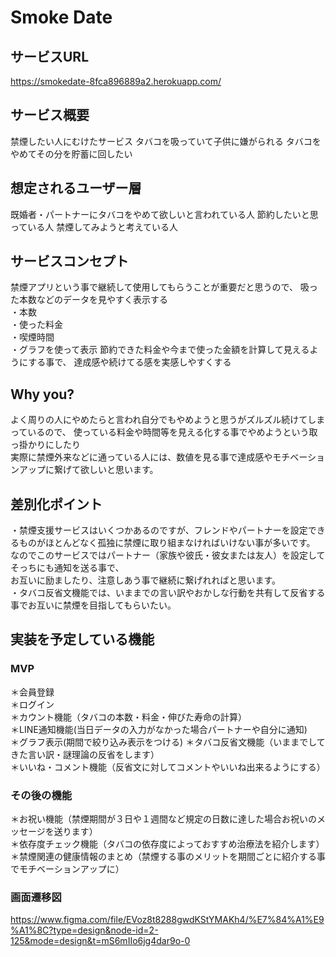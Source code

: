 # Smoke Date

## サービスURL
https://smokedate-8fca896889a2.herokuapp.com/

## サービス概要
禁煙したい人にむけたサービス
タバコを吸っていて子供に嫌がられる
タバコをやめてその分を貯蓄に回したい

## 想定されるユーザー層
既婚者・パートナーにタバコをやめて欲しいと言われている人
節約したいと思っている人
禁煙してみようと考えている人

## サービスコンセプト
禁煙アプリという事で継続して使用してもらうことが重要だと思うので、
吸った本数などのデータを見やすく表示する  
・本数  
・使った料金  
・喫煙時間  
・グラフを使って表示
節約できた料金や今まで使った金額を計算して見えるようにする事で、
達成感や続けてる感を実感しやすくする

## Why you?
よく周りの人にやめたらと言われ自分でもやめようと思うがズルズル続けてしまっているので、
使っている料金や時間等を見える化する事でやめようという取っ掛かりにしたり  
実際に禁煙外来などに通っている人には、数値を見る事で達成感やモチベーションアップに繋げて欲しいと思います。

## 差別化ポイント
・禁煙支援サービスはいくつかあるのですが、フレンドやパートナーを設定できるものがほとんどなく孤独に禁煙に取り組まなければいけない事が多いです。    
なのでこのサービスではパートナー（家族や彼氏・彼女または友人）を設定してそっちにも通知を送る事で、  
お互いに励ましたり、注意しあう事で継続に繋げれればと思います。  
・タバコ反省文機能では、いままでの言い訳やおかしな行動を共有して反省する事でお互いに禁煙を目指してもらいたい。
  

## 実装を予定している機能
### MVP
＊会員登録  
＊ログイン  
＊カウント機能（タバコの本数・料金・伸びた寿命の計算）  　　  
＊LINE通知機能(当日データの入力がなかった場合パートナーや自分に通知)  
＊グラフ表示(期間で絞り込み表示をつける)
＊タバコ反省文機能（いままでしてきた言い訳・謎理論の反省をします）  
＊いいね・コメント機能（反省文に対してコメントやいいね出来るようにする）

### その後の機能 
＊お祝い機能（禁煙期間が３日や１週間など規定の日数に達した場合お祝いのメッセージを送ります）  
＊依存度チェック機能（タバコの依存度によっておすすめ治療法を紹介します）  
＊禁煙関連の健康情報のまとめ（禁煙する事のメリットを期間ごとに紹介する事でモチベーションアップに）

### 画面遷移図
https://www.figma.com/file/EVoz8t8288gwdKStYMAKh4/%E7%84%A1%E9%A1%8C?type=design&node-id=2-125&mode=design&t=mS6mIIo6jg4dar9o-0

